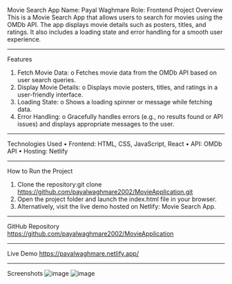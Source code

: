 
Movie Search App
Name: Payal Waghmare
Role: Frontend
Project Overview
This is a Movie Search App that allows users to search for movies using the OMDb API. The app displays movie details such as posters, titles, and ratings. It also includes a loading state and error handling for a smooth user experience.
___________________________________________________________________________________________________________________________________________________________________
Features
1.	Fetch Movie Data:
o	Fetches movie data from the OMDb API based on user search queries.
2.	Display Movie Details:
o	Displays movie posters, titles, and ratings in a user-friendly interface.
3.	Loading State:
o	Shows a loading spinner or message while fetching data.
4.	Error Handling:
o	Gracefully handles errors (e.g., no results found or API issues) and displays appropriate messages to the user.

________________________________________________________________________________________________________________________________________________________________
Technologies Used
•	Frontend: HTML, CSS, JavaScript, React
•	API: OMDb API
•	Hosting: Netlify
____________________________________________________________________________________________________________________________________________________________________
How to Run the Project 
1.	Clone the repository:git clone https://github.com/payalwaghmare2002/MovieApplication.git  
2.	Open the project folder and launch the index.html file in your browser.
3.	Alternatively, visit the live demo hosted on Netlify: Movie Search App.
____________________________________________________________________________________________________________________________________________________________________
GitHub Repository
https://github.com/payalwaghmare2002/MovieApplication
____________________________________________________________________________________________________________________________________________________________________
Live Demo
https://payalwaghmare.netlify.app/
____________________________________________________________________________________________________________________________________________________________________
Screenshots
![image](https://github.com/user-attachments/assets/ac8e14b4-cbc8-4f43-94d3-aa26eeb1185b)
![image](https://github.com/user-attachments/assets/e67b39df-656d-4d76-95d2-595a43a18a2a)


 
 
 





